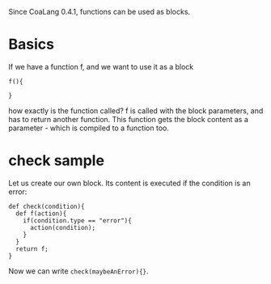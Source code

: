 Since CoaLang 0.4.1, functions can be used as blocks.

# Basics
If we have a function f, and we want to use it as a block
```
f(){
  
}
```
how exactly is the function called?
f is called with the block parameters, and has to return another function. This function gets the block content as a parameter - 
which is compiled to a function too.

# check sample
Let us create our own block. Its content is executed if the condition is an error:
```
def check(condition){
  def f(action){
    if(condition.type == "error"){
      action(condition);
    }
  }
  return f;
}
```
Now we can write `check(maybeAnError){}`.
